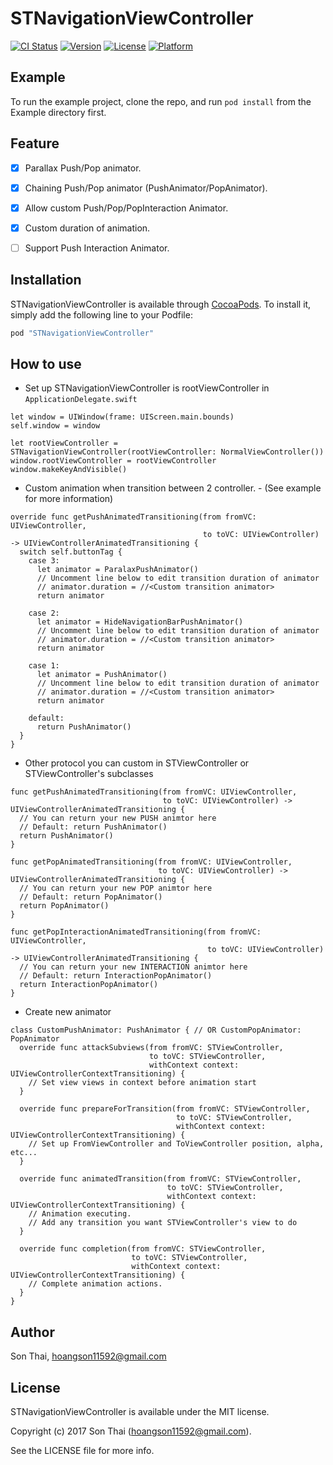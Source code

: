 # STNavigationViewController

[![CI Status](http://img.shields.io/travis/son11592/STNavigationViewController.svg?style=flat)](https://travis-ci.org/son11592/STNavigationViewController)
[![Version](https://img.shields.io/cocoapods/v/STNavigationViewController.svg?style=flat)](http://cocoapods.org/pods/STNavigationViewController)
[![License](https://img.shields.io/cocoapods/l/STNavigationViewController.svg?style=flat)](http://cocoapods.org/pods/STNavigationViewController)
[![Platform](https://img.shields.io/cocoapods/p/STNavigationViewController.svg?style=flat)](http://cocoapods.org/pods/STNavigationViewController)

## Example

To run the example project, clone the repo, and run `pod install` from the Example directory first.

## Feature

- [x] Parallax Push/Pop animator.
- [x] Chaining Push/Pop animator (PushAnimator/PopAnimator).
- [x] Allow custom Push/Pop/PopInteraction Animator.
- [x] Custom duration of animation.
- [ ] Support Push Interaction Animator.


## Installation

STNavigationViewController is available through [CocoaPods](http://cocoapods.org). To install
it, simply add the following line to your Podfile:

```ruby
pod "STNavigationViewController"
```

## How to use

- Set up STNavigationViewController is rootViewController in `ApplicationDelegate.swift`

```
let window = UIWindow(frame: UIScreen.main.bounds)
self.window = window

let rootViewController = STNavigationViewController(rootViewController: NormalViewController())
window.rootViewController = rootViewController
window.makeKeyAndVisible()
```

- Custom animation when transition between 2 controller. - (See example for more information)

```
override func getPushAnimatedTransitioning(from fromVC: UIViewController,
                                           to toVC: UIViewController) -> UIViewControllerAnimatedTransitioning {
  switch self.buttonTag {
    case 3:
      let animator = ParalaxPushAnimator()
      // Uncomment line below to edit transition duration of animator
      // animator.duration = //<Custom transition animator>
      return animator

    case 2:
      let animator = HideNavigationBarPushAnimator()
      // Uncomment line below to edit transition duration of animator
      // animator.duration = //<Custom transition animator>
      return animator

    case 1:
      let animator = PushAnimator()
      // Uncomment line below to edit transition duration of animator
      // animator.duration = //<Custom transition animator>
      return animator

    default:
      return PushAnimator()
  }
}
```

- Other protocol you can custom in STViewController or STViewController's subclasses

```
func getPushAnimatedTransitioning(from fromVC: UIViewController,
                                  to toVC: UIViewController) -> UIViewControllerAnimatedTransitioning {
  // You can return your new PUSH animtor here
  // Default: return PushAnimator()
  return PushAnimator()
}

func getPopAnimatedTransitioning(from fromVC: UIViewController,
                                 to toVC: UIViewController) -> UIViewControllerAnimatedTransitioning {
  // You can return your new POP animtor here
  // Default: return PopAnimator()
  return PopAnimator()
}

func getPopInteractionAnimatedTransitioning(from fromVC: UIViewController,
                                            to toVC: UIViewController) -> UIViewControllerAnimatedTransitioning {
  // You can return your new INTERACTION animtor here
  // Default: return InteractionPopAnimator()
  return InteractionPopAnimator()
}

```

- Create new animator
```
class CustomPushAnimator: PushAnimator { // OR CustomPopAnimator: PopAnimator
  override func attackSubviews(from fromVC: STViewController,
                               to toVC: STViewController,
                               withContext context: UIViewControllerContextTransitioning) {
    // Set view views in context before animation start
  }

  override func prepareForTransition(from fromVC: STViewController,
                                     to toVC: STViewController,
                                     withContext context: UIViewControllerContextTransitioning) {
    // Set up FromViewController and ToViewController position, alpha, etc...
  }

  override func animatedTransition(from fromVC: STViewController,
                                   to toVC: STViewController,
                                   withContext context: UIViewControllerContextTransitioning) {
    // Animation executing.
    // Add any transition you want STViewController's view to do
  }

  override func completion(from fromVC: STViewController,
                           to toVC: STViewController,
                           withContext context: UIViewControllerContextTransitioning) {
    // Complete animation actions.
  }
}

```


## Author

Son Thai, hoangson11592@gmail.com

## License

STNavigationViewController is available under the MIT license. 

Copyright (c) 2017 Son Thai (hoangson11592@gmail.com).

See the LICENSE file for more info.
